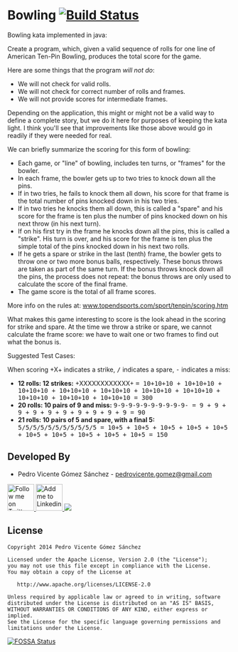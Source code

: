 Bowling [![Build Status](https://travis-ci.org/pedrovgs/Bowling-Kata.svg?branch=master)](https://travis-ci.org/pedrovgs/Bowling-Kata)
=======

Bowling kata implemented in java:

Create a program, which, given a valid sequence of rolls for one line of American Ten-Pin Bowling, produces the total score for the game.

Here are some things that the program <em>will not do</em>:

* We will not check for valid rolls.
* We will not check for correct number of rolls and frames.
* We will not provide scores for intermediate frames.

Depending on the application, this might or might not be a valid way to define a complete story, but we do it here for purposes of keeping the kata light. I think you'll see that improvements like those above would go in readily if they were needed for real.

We can briefly summarize the scoring for this form of bowling:

* Each game, or "line" of bowling, includes ten turns, or "frames" for the bowler.
* In each frame, the bowler gets up to two tries to knock down all the pins.
* If in two tries, he fails to knock them all down, his score for that frame is the total number of pins knocked down in his two tries.
* If in two tries he knocks them all down, this is called a "spare" and his score for the frame is ten plus the number of pins knocked down on his next throw (in his next turn).
* If on his first try in the frame he knocks down all the pins, this is called a "strike". His turn is over, and his score for the frame is ten plus the simple total of the pins knocked down in his next two rolls.
* If he gets a spare or strike in the last (tenth) frame, the bowler gets to throw one or two more bonus balls, respectively. These bonus throws are taken as part of the same turn. If the bonus throws knock down all the pins, the process does not repeat: the bonus throws are only used to calculate the score of the final frame.
* The game score is the total of all frame scores.

More info on the rules at: <a href="www.topendsports.com/sport/tenpin/scoring.htm">www.topendsports.com/sport/tenpin/scoring.htm</a>

What makes this game interesting to score is the look ahead in the scoring for strike and spare. At the time we throw a strike or spare, we cannot calculate the frame score: we have to wait one or two frames to find out what the bonus is.

Suggested Test Cases:

When scoring +X+ indicates a strike, <tt>/</tt> indicates a spare, <tt>-</tt> indicates a miss:

* <b>12 rolls: 12 strikes:</b> +XXXXXXXXXXXX+  <tt>= 10+10+10 + 10+10+10 + 10+10+10 + 10+10+10 + 10+10+10 + 10+10+10 + 10+10+10 + 10+10+10 + 10+10+10 + 10+10+10 = 300</tt>
* <b>20 rolls: 10 pairs of 9 and miss:</b> <tt>9-9-9-9-9-9-9-9-9-9- = 9 + 9 + 9 + 9 + 9 + 9 + 9 + 9 + 9 + 9 = 90</tt>
* <b>21 rolls: 10 pairs of 5 and spare, with a final 5:</b> <tt>5/5/5/5/5/5/5/5/5/5/5 = 10+5 + 10+5 + 10+5 + 10+5 + 10+5 + 10+5 + 10+5 + 10+5 + 10+5 + 10+5 = 150</tt>


Developed By
------------

* Pedro Vicente Gómez Sánchez - <pedrovicente.gomez@gmail.com>

<a href="https://twitter.com/pedro_g_s">
  <img alt="Follow me on Twitter" src="https://image.freepik.com/iconos-gratis/twitter-logo_318-40209.jpg" height="60" width="60"/>
</a>
<a href="https://es.linkedin.com/in/pedrovgs">
  <img alt="Add me to Linkedin" src="https://image.freepik.com/iconos-gratis/boton-del-logotipo-linkedin_318-84979.png" height="60" width="60"/>
</a>
<a href="https://app.fossa.io/projects/git%2Bgithub.com%2Fjdanekrh%2FBowling-Kata?ref=badge_shield" alt="FOSSA Status"><img src="https://app.fossa.io/api/projects/git%2Bgithub.com%2Fjdanekrh%2FBowling-Kata.svg?type=shield"/></a>



License
-------

    Copyright 2014 Pedro Vicente Gómez Sánchez

    Licensed under the Apache License, Version 2.0 (the "License");
    you may not use this file except in compliance with the License.
    You may obtain a copy of the License at

       http://www.apache.org/licenses/LICENSE-2.0

    Unless required by applicable law or agreed to in writing, software
    distributed under the License is distributed on an "AS IS" BASIS,
    WITHOUT WARRANTIES OR CONDITIONS OF ANY KIND, either express or implied.
    See the License for the specific language governing permissions and
    limitations under the License.


[![FOSSA Status](https://app.fossa.io/api/projects/git%2Bgithub.com%2Fjdanekrh%2FBowling-Kata.svg?type=large)](https://app.fossa.io/projects/git%2Bgithub.com%2Fjdanekrh%2FBowling-Kata?ref=badge_large)